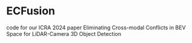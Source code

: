 # ECFusion
code for our ICRA 2024 paper Eliminating Cross-modal Conflicts in BEV Space for LiDAR-Camera 3D Object Detection
